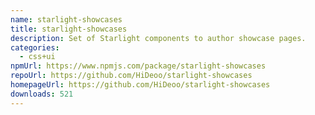 ```yaml
---
name: starlight-showcases
title: starlight-showcases
description: Set of Starlight components to author showcase pages.
categories:
  - css+ui
npmUrl: https://www.npmjs.com/package/starlight-showcases
repoUrl: https://github.com/HiDeoo/starlight-showcases
homepageUrl: https://github.com/HiDeoo/starlight-showcases
downloads: 521
---
```

